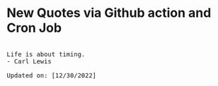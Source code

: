 # New Quotes via Github action and Cron Job

<pre>
<!-- #quote -->
Life is about timing.
- Carl Lewis

Updated on: [12/30/2022]
<!-- #quoteEnd -->
</pre>
